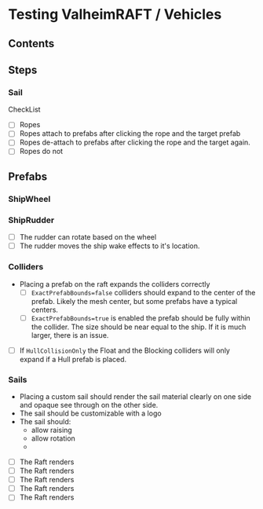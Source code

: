 # Testing ValheimRAFT / Vehicles

## Contents

## Steps

### Sail
CheckList
- [ ] Ropes
- [ ] Ropes attach to prefabs after clicking the rope and the target prefab
- [ ] Ropes de-attach to prefabs after clicking the rope and the target again.
- [ ] Ropes do not

## Prefabs

### ShipWheel

### ShipRudder

- [ ] The rudder can rotate based on the wheel
- [ ] The rudder moves the ship wake effects to it's location.

### Colliders

- Placing a prefab on the raft expands the colliders correctly
    - [ ] `ExactPrefabBounds=false` colliders should expand to the center of the prefab. Likely the mesh center, but some prefabs have a typical centers.
    - [ ] `ExactPrefabBounds=true` is enabled the prefab should be fully within the collider. The size should be near equal to the ship. If it is much larger, there is an issue.
- [ ] If `HullCollisionOnly` the Float and the Blocking colliders will only expand if a Hull prefab is placed.

### Sails

- Placing a custom sail should render the sail material clearly on one side and opaque see through on the other side.
- The sail should be customizable with a logo
- The sail should:
  - allow raising
  - allow rotation
  - 
- [ ] The Raft renders
- [ ] The Raft renders
- [ ] The Raft renders
- [ ] The Raft renders
- [ ] The Raft renders